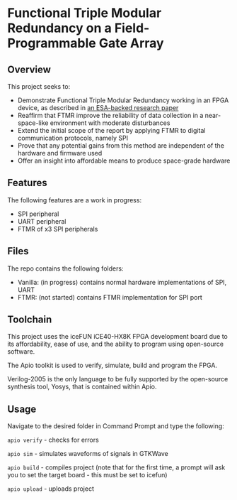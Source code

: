 # Functional Triple Modular Redundancy on a Field-Programmable Gate Array

## Overview

This project seeks to:

- Demonstrate Functional Triple Modular Redundancy working in an FPGA device, as described in [an ESA-backed research paper](http://microelectronics.esa.int/techno/fpga_003_01-0-2.pdf)
- Reaffirm that FTMR improve the reliability of data collection in a near-space-like environment with moderate disturbances
- Extend the initial scope of the report by applying FTMR to digital communication protocols, namely SPI
- Prove that any potential gains from this method are independent of the hardware and firmware used
- Offer an insight into affordable means to produce space-grade hardware

## Features

The following features are a work in progress:

- SPI peripheral
- UART peripheral
- FTMR of x3 SPI peripherals

## Files

The repo contains the following folders:
- Vanilla: (in progress) contains normal hardware implementations of SPI, UART
- FTMR: (not started) contains FTMR implementation for SPI port

## Toolchain

This project uses the iceFUN iCE40-HX8K FPGA development board due to its affordability, ease of use, and the ability to program using open-source software.

The Apio toolkit is used to verify, simulate, build and program the FPGA.

Verilog-2005 is the only language to be fully supported by the open-source synthesis tool, Yosys, that is contained within Apio.

## Usage

Navigate to the desired folder in Command Prompt and type the following:

``apio verify`` - checks for errors

``apio sim`` - simulates waveforms of signals in GTKWave

``apio build`` - compiles project (note that for the first time, a prompt will ask you to set the target board - this must be set to icefun)

``apio upload`` - uploads project

